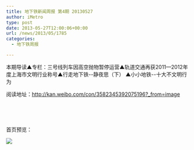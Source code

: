 ```yaml
---
title: 地下铁新闻周报 第4期 20130527
author: iMetro
type: post
date: 2013-05-27T12:00:06+00:00
url: /news/2013/05/1785
categories:
  - 地下铁周报

---
```

本期导读▲专栏：三号线列车因高空抛物暂停运营▲轨道交通再获2011—2012年度上海市文明行业称号▲行走地下铁--静夜思（下） ▲小小地铁--十大不文明行为

阅读地址：<http://kan.weibo.com/con/3582345392075196?_from=image>

&nbsp;

&nbsp;

首页预览：

![][1]

 [1]: http://ww1.sinaimg.cn/mw600/a8e8b134gw1e523p8x19xj21d51wv1i0.jpg